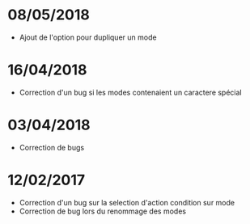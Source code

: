 # 08/05/2018

- Ajout de l'option pour dupliquer un mode

# 16/04/2018

- Correction d'un bug si les modes contenaient un caractere spécial

# 03/04/2018

- Correction de bugs

# 12/02/2017

- Correction d'un bug sur la selection d'action condition sur mode
- Correction de bug lors du renommage des modes
